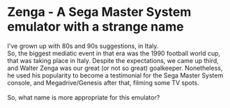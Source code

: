 # Zenga - A Sega Master System emulator with a strange name

I've grown up with 80s and 90s suggestions, in Italy.<br/>
So, the biggest mediatic event in that era was the 1990 football world cup, that was taking place in Italy. Despite the expectations, we came up third, and Walter Zenga was our great (or not so great) goalkeeper. Nonetheless, he used his popularity to become a testimonial for the Sega Master System console, and Megadrive/Genesis after that, filming some TV spots.<br/>
<br/>
So, what name is more appropriate for this emulator?
<br/><br/>
